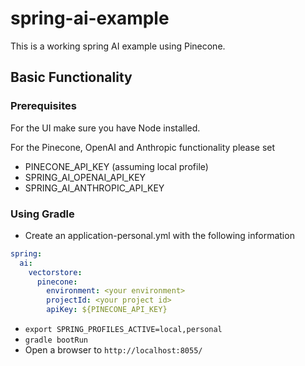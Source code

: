 # spring-ai-example

This is a working spring AI example using Pinecone.

## Basic Functionality

### Prerequisites

For the UI make sure you have Node installed.

For the Pinecone, OpenAI and Anthropic functionality please set

* PINECONE_API_KEY (assuming local profile)
* SPRING_AI_OPENAI_API_KEY
* SPRING_AI_ANTHROPIC_API_KEY

### Using Gradle

* Create an application-personal.yml with the following information

```yaml
spring:
  ai:
    vectorstore:
      pinecone:
        environment: <your environment>
        projectId: <your project id>
        apiKey: ${PINECONE_API_KEY}
```

* `export SPRING_PROFILES_ACTIVE=local,personal`
* `gradle bootRun`
* Open a browser to `http://localhost:8055/`
